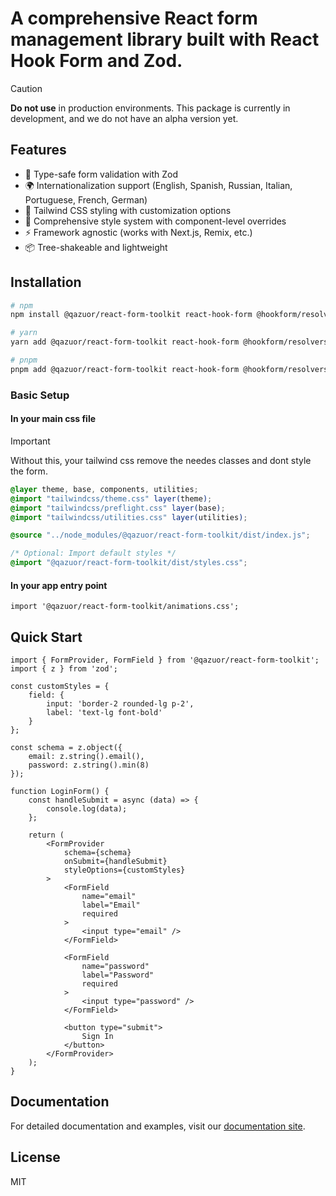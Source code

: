 
# A comprehensive React form management library built with React Hook Form and Zod.

> [!CAUTION]
> **Do not use** in production environments. This package is currently in development, and we do not have an alpha version yet.

## Features

- 🎯 Type-safe form validation with Zod
- 🌍 Internationalization support (English, Spanish, Russian, Italian, Portuguese, French, German)
- 🎨 Tailwind CSS styling with customization options
- 💅 Comprehensive style system with component-level overrides
- ⚡ Framework agnostic (works with Next.js, Remix, etc.)
- 📦 Tree-shakeable and lightweight

## Installation

```bash
# npm
npm install @qazuor/react-form-toolkit react-hook-form @hookform/resolvers zod tailwindcss

# yarn
yarn add @qazuor/react-form-toolkit react-hook-form @hookform/resolvers zod tailwindcss

# pnpm
pnpm add @qazuor/react-form-toolkit react-hook-form @hookform/resolvers zod tailwindcss
```

### Basic Setup

#### In your main css file

> [!IMPORTANT]
> Without this, your tailwind css remove the needes classes and dont style the form.

```scss
@layer theme, base, components, utilities;
@import "tailwindcss/theme.css" layer(theme);
@import "tailwindcss/preflight.css" layer(base);
@import "tailwindcss/utilities.css" layer(utilities);

@source "../node_modules/@qazuor/react-form-toolkit/dist/index.js";

/* Optional: Import default styles */
@import "@qazuor/react-form-toolkit/dist/styles.css";
```

#### In your app entry point

```tsx
import '@qazuor/react-form-toolkit/animations.css';
```

## Quick Start

```tsx
import { FormProvider, FormField } from '@qazuor/react-form-toolkit';
import { z } from 'zod';

const customStyles = {
    field: {
        input: 'border-2 rounded-lg p-2',
        label: 'text-lg font-bold'
    }
};

const schema = z.object({
    email: z.string().email(),
    password: z.string().min(8)
});

function LoginForm() {
    const handleSubmit = async (data) => {
        console.log(data);
    };

    return (
        <FormProvider
            schema={schema}
            onSubmit={handleSubmit}
            styleOptions={customStyles}
        >
            <FormField
                name="email"
                label="Email"
                required
            >
                <input type="email" />
            </FormField>

            <FormField
                name="password"
                label="Password"
                required
            >
                <input type="password" />
            </FormField>

            <button type="submit">
                Sign In
            </button>
        </FormProvider>
    );
}
```

## Documentation

For detailed documentation and examples, visit our [documentation site](https://github.com/qazuor/reactFormToolkit/blob/main/README.md).

## License

MIT
